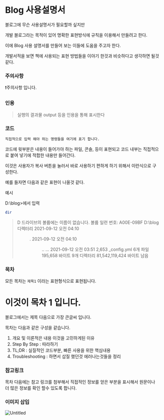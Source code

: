 # Blog 사용설명서

블로그에 무슨 사용설명서가 필요할까 싶지만

개발 블로그라는 목적이 있어 명확한 표현방식에 규칙을 이용해서 만들려고 한다.

이에 Blog 사용 설명서를 만들어 보는 이들에 도움을 주고자 한다.

개발서적을 보면 책에 사용되는 표현 방법들을 이야기 한것과 비슷하다고 생각하면 될것 같다.

### 주의사항

❗주의사항 입니다.

### 인용

> 실행의 결과물 output 등을 인용을 통해 표시한다

### 코드

```bash
직접적으로 입력 해야 하는 명령들을 여기에 표기 합니다.
```

코드에 윗부분은 내용이 들어가야 하는 파일, 콘솔, 등이 표현되고 코드 내부는 직접적으로 붙여 넣기에 적합한 내용만 들어간다. 

이것은 사용자가 복사 버튼을 눌러서 바로 사용하기 편하게 하기 위해서 이런식으로 구성한다.

예를 들자면 다음과 같은 표현이 나올것 같다.

예시

D:\blog>에서 입력

```bash
dir
```

> D 드라이브의 볼륨에는 이름이 없습니다.
볼륨 일련 번호: A00E-09BF
D:\blog 디렉터리
2021-09-12  오전 04:10    <DIR>          .
2021-09-12  오전 04:10    <DIR>          ..
...
2021-09-12  오전 03:51             2,653 _config.yml
6개 파일             195,658 바이트
9개 디렉터리  81,542,119,424 바이트 남음

### 목차

모든 목차는 `제목1` 이라는 표현형식으로 표현됩니다.

# 이것이 목차 1 입니다.

블로그에서는 제목 다음으로 가장 큰글씨 입니다.

목차는 다음과 같은 구성을 같습니다.

1. 개요 및 이론적은 내용 이것을 고민하게된 이유
2. Step By Step : 따라하기
3. TL;DR : 실질적인 코드부분, 빠른 사용을 위한 핵심내용
4. Troubleshooting : 하면서 삽질 했던것 에러나는것들을 정리

### 참고링크

목차 다음에는 참고 링크를 첨부해서 직접적인 정보를 얻은 부분을 표시해서 원문이나 더 많은 정보를 확인 할수 있도록 합니다.

### 이미지 삽입

![Untitled](Blog%20%E1%84%89%E1%85%A1%E1%84%8B%E1%85%AD%E1%86%BC%E1%84%89%E1%85%A5%E1%86%AF%E1%84%86%E1%85%A7%E1%86%BC%E1%84%89%E1%85%A5%2028ed2f642a8c446a8c91cc3d68e538e7/Untitled.png)